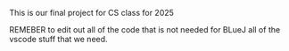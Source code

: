 This is our final project for CS class for 2025

REMEBER to edit out all of the code that is not needed for BLueJ all of the vscode stuff that we need.
